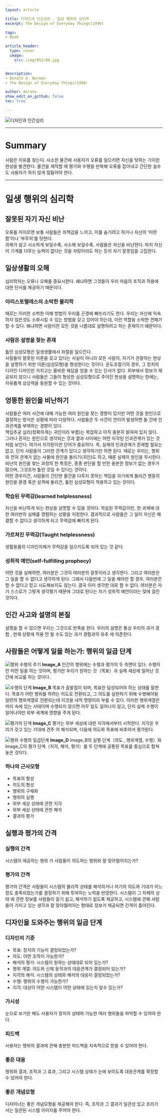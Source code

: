 ```yaml
---
layout: article

title: 디자인과 인간심리 - 일상 행위의 심리학
excerpt: The Design of Everyday Things(1990)

tags: 
- Book

article_header:
  type: cover
  image:
    src: /img/052/00.jpg


description: 
- Donald A. Norman
- The Design of Everyday Things(1990）

author: derano
show_edit_on_github: false
toc: true

--- 
```

  
![디자인과 인간심리](/img/054/01.png "디자인과 인간심리")
  
-----

# Summary
사람은 이유를 찾는다. 사소한 물건에 사용자가 오류를 일으키면 자신을 탓하는 기이한 현상을 발견한다. 물건을 제작할 때 평가와 수행을 반복해 오류를 잡아내고 간단한 실수도 사용자가 하지 않게 많들어야 한다.
  
-----
  
# 일생 행위의 심리학
## 잘못된 자기 자신 비난
오류를 저지르면 보통 사람들은 죄책감을 느끼고, 이를 숨기려고 하거나 자신의 ‘미련함’이나 ‘부주의’를 탓한다.  
과제가 쉽고 사소하게 보일수록, 사소해 보일수록, 사람들은 자신을 비난한다. 마치 자신이 기계를 다루는 능력이 없다는 것을 자랑이라도 하는 듯이 자기 잘못임을 고집한다.

## 일상생활의 오해
심리학자는 오류나 오해를 중요시한다. 왜냐하면 그것들이 우리 마음의 조직과 작용에 대한 단서를 제공하기 때문이다.  
  
### 아리스토텔레스의 소박한 물리학
때로는 이러한 소박한 이해 방법이 우리를 곤경에 빠뜨리기도 한다. 우리는 자신에 익숙하지 않은것도 소화시킬 수 있는 방법을 갖고 있어야 하는데, 이런 역할을 소박한 견해가 할 수 있다. 왜냐하면 사람이란 모든 것을 나름대로 설명하려고 하는 존재이기 떄문이다.
  
### 사람은 설명을 찾는 존재
틀린 심성모형은 일생생활에서 좌절을 일으킨다.  
사람들이 잘못된 이론을 갖고 있다는 사실이 아니라 모든 사람이, 자기가 관찰하는 현상을 설명하기 위한 이론(심성모형)을 형성한다는 것이다. 온도조절기의 경우, 그 장치의 디자인 디자인만 가지고는 올바른 해답을 얻을 수 있는 단서가 없다. 외부에서 정보가 제공되지 않으니 사람들은 그들이 형성한 심성모형으로 주어진 현상을 설명하는 한에는, 자유롭게 상상력을 동원할 수 있는 것이다.

## 엉뚱한 원인을 비난하기
사람들은 여러 사건에 대해 가능한 여러 원인을 찾는 경향이 있지만 어떤 것을 원인으로 결정하는 방식은 상황에 따라 다양하다. 사람들은 두 사건이 연이어 발생하면 둘 간에 인과관계를 부여하는 경향이 있다.  
책임추궁 심리(정확하게는 귀인이라 부름)는 복잡하고 아직 충분히 밝혀져 있지 않다. 그러나 흔히는 원인으로 생각되는 것과 결과 사이에는 어떤 지각된 인과관계가 있는 것 처럼 보인다. 여기서 지각된이란 단어가 중요하다. 즉, 실제의 인과관계가 존재할 필요는 없고, 단지 사람들이 그러한 관계가 있다고 생각하기만 하면 된다. 때로는 우리는, 행위와 전혀 관계가 없는 사물에 원인을 돌리기(귀인)도 하고, 때론 실제의 원인을 무시한다.  
비난의 원인을 찾는 과정의 한 특징은, 종종 판단을 할 만한 충분한 정보가 없는 경우가 많으며, 그것조차 틀린 것일 수 있다는 것이다.  
어떤 경우이건, 사람들이 간단한 물건을 다루지 못하는 책임을 자기에게 돌리건 행동의 원인을 환경 혹은 성격에 돌리건, 틀린 심성모형이 작용하고 있는 것이다.  
  
### 학습된 무력감(learned helplessness)
자신을 비난하게 되는 현상을 설명할 수 있을 것이다. 학습된 무력감이란, 한 과제에 대한 여러번의 실패를 경험하는 상황을 지칭한다. 결과적으로 사람들은 그 일이 자신은 해결할 수 없다고 생각하게 되고 무력감에 빠지게 된다.
  
### 가르쳐진 무력감(Taught helplessness)
생활용품의 디자인자체가 무력감을 일으키도록 되어 있는 것 같다.
  
### 성취적 예언(self-fulfilling prophecy)
어떤 것을 실패하면, 여러분은 그것이 여러분의 잘못이라고 생각한다. 그리고 여러분은 그 일을 할 수 없다고 생각하게 된다. 그래서 다음번에 그 일을 해야만 할 경우, 여러분은 할 수 없다고 믿고 시도해보지도 않는다. 결국 이미 생각한 대로 할 수 없다. 여러분은 자기 스스로가 그렇게 생각했기 때문에 그대로 된다는 자기 성취적 예언이라는 덫에 걸린 것이다.
  
## 인간 사고와 설명의 본질
설명을 할 수 있으면 우리는 그것으로 만족을 한다. 우리의 설명은 통상 우리의 과거 경험 , 현재 상황에 적용 안 될 수도 있는 과거 경험과의 유추 에 의존한다.
  
## 사람들은 어떻게 일을 하는가: 행위의 일곱 단계
  
![행위 수행의 주기](/img/054/02.jpg "행위 수행의 주기")
**Image_A** 인간의 행위에는 수행과 평가의 두 측면이 있다. 수행이란 어떤 일을 하는 것이며, 평가란 우리가 원하는 것（목표）과 실제 세상에 일어난 것 간에 비교를 하는 것이다．
  
![수행의 단계](/img/054/03.jpg "수행의 단계")
**Image_B** 목표가 출발점이 되며, 목표란 달성되어야 하는 상태를 말한다. 목표가 어떤 행위를 하려는 의도로 전환되고, 그 의도를 실현하기 위해 수행해야될 일련의 행위계열로 전환되는데 이것을 내적 명령이라 부를 수 있다. 이러한 행위계열은 머리 속에 있는 사태이며 수행되지 않으면 아무 일도 일어나지 않고, 단지 실제 수행이 일어나야만 외부 세계에 영향을 주게 된다.
  
![평가의 단계](/img/054/04.jpg "평가의 단계")
**Image_C** 평가는 외부 세상에 대한 지각에서부터 시작한다. 지각온 우리가 갖고 있는 기대에 견주 어 해석되며, 다음에 의도와 목표에 비추어서 평가된다.
  
![행위 수행의 일곱단계](/img/054/05.jpg "행위 수행의 일곱단계")
**Image_D** Image_B의 실행 단계（의도 , 행위계열, 수행）와 Image_C의 평가 단계（지각, 해석, 평가）를 두 단계에 공통된 목표를 중심으로 합쳐놓은 것이다．
  
### 하나의 근사모형
- 목표의 형성
- 의도의 형성
- 행위의 구체화
- 행위의 실행
- 외부 세상 상태에 관한 지각
- 외부 세상 상태에 관한 해석
- 결과의 평가
  
## 실행과 평가의 간격
### 실행의 간격
시스템이 제공하는 행위 가 사람들이 의도하는 행위와 잘 맞아떨어지는가?
  
### 평가의 간격
평가의 간격은 사람들이 시스템의 물리적 상태를 해석하거나 자기의 의도와 기대가 어느 정도 충족되었는가를 결정하기 위해 투여하는 노력을 반영한다. 시스템이 그 자체의 상태 에 관한 정보를 사람들이 알기 쉽고, 해석하기 쉽도록 제공하고, 시스템에 관해 사람들이 가지고 있는 생각과 잘 맞아떨어지는 형태로 정보가 제공되면 간격이 좁아진다.

## 디자인을 도와주는 행위의 일곱 단계
### 디자인의 기준
- 목표: 장치의 기능이 결정되었는가?
- 의도: 어떤 조작이 가능한가?
- 해석의 평가: 시스템이 원하는 상태대로 되어 있는가?
- 행위 계열: 의도와 신체 동작과의 대응관계가 결정되어 있는가?
- 지각의 해석: 시스템의 상태와 해석의 대응이 결정되었는가?
- 수행: 행위의 수행이 가능한가?
- 지각: 대상이 어떤 시스템이 어떤 상태에 있는지 알수 있는가?

### 가시성
눈으로 보기만 해도 사용자가 장치의 상태와 가능한 여러 행위들을 파악할 수 있어야 한다.
  
### 피드백
사용자는 행위의 결과에 관해 충분한 피드백을 지속적으로 받을 수 있어야 한다.

### 좋은 대응
행위와 결과, 조작과 그 효과, 그리고 시스템 상태가 눈에 보이도록 대응관계를 확정할 수 있어야 한다.
  
### 좋은 개념모형
디자이너는 좋은 개념모형을 제공해야 한다. 즉, 조작과 그 결과가 일관성 있고 조리가 서는 일관된 시스템 이미지를 주어야 한다.
